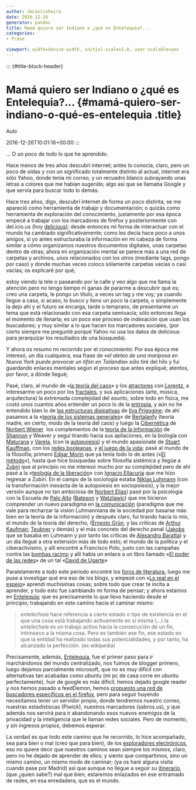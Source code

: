 ```yaml
---
author: Jmcastinheira
date: 2016-12-26
generator: pandoc
title: Mamá quiero ser Indiano o ¿qué es Entelequia?...
categories:
- Frase

viewport: width=device-width, initial-scale=1.0, user-scalable=yes
---
```


::: {#title-block-header}
# Mamá quiero ser Indiano o ¿qué es Entelequia?... {#mamá-quiero-ser-indiano-o-qué-es-entelequia .title}

Aulo

2016-12-26T10:01:16+00:00
:::

... O un poco de todo lo que he aprendido.

Hace menos de tres años descubrí internet; antes lo conocía, claro, pero
un poco de oídas y con un significado totalmente distinto al actual,
internet era sólo Yahoo, donde tenía mi correo, y un recuadro blanco
subrayando unas letras a colores que me habían sugerido; algo así que se
llamaba Google y que servía para buscar todo lo demás.

Hace tres años, digo, descubrí internet de forma un poco distinta; se me
apareció como herramienta de trabajo y documentación; o quizás como
herramienta de exploración del conocimiento, justamente por esa época
empecé a trabajar con los marcadores de firefox y posteriormente con
del.icio.us (hoy [delicious](http://delicious.com/search)); desde
entonces mi forma de interactuar con el mundo ha cambiado
significativamente; como les decía hace poco a unos amigos, si yo antes
estructuraba la información en mi cabeza de forma similar a cómo
organizamos nuestros documentos digitales, unas carpetas dentro de
otras; ahora mi organización mental se parece más a una red de carpetas
y archivos, unos relacionados con los otros (mediante tags, pongo por
caso) y donde muchas veces coloco sólamente carpetas vacías o casi
vacías; os explicaré por qué;

estoy viendo la tele o paseando por la calle y veo algo que me llama la
atención pero no tengo tiempo ni ganas de pararme a descubrir qué es;
creo una carpeta, le pongo un título, a veces un tag y me voy; ya cuando
llegue a casa, si acaso, lo busco y lleno un poco la carpeta, o
simplemente la dejo ahí y el futuro se encarga, tarde o temprano, de
presentarme un tema que está relacionado con esa carpeta semivacía; sólo
entonces llega el momento de llenarla; es un poco ese proceso de
indexación que usan los buscadores; y muy similar a lo que hacen los
marcadores sociales, (por cierto siempre me pregunté porqué Yahoo no usa
los datos de delicious para jerarquizar los resultados de una búsqueda).

Y ahora os resumo mi recorrido por el conocimiento: Por esa época me
interesó, un día cualquiera, esa frase de «*el aleteo de una mariposa en
Nueva York puede provocar un tifón en Tailandia*» sólo tiré del hilo y
fui guardando enlaces mentales según el proceso que antes expliqué;
atentos, por favor, a dónde llegué;

Pasé, claro, al mundo de «[la teoría del
caos](http://www.google.es/url?sa=t&source=web&ct=res&cd=1&url=http%3A%2F%2Fes.wikipedia.org%2Fwiki%2FTeor%25C3%25ADa_del_Caos&ei=5aFISueBBcma_QbA1b2FCQ&usg=AFQjCNF-zamMyPrdCAktGOyBJ-4CLOiFQw&sig2=7YSzb3OfmU_UuBP1Bmk0fw)»
y los [atractores](http://es.wikipedia.org/wiki/Atractor) con
[Lorentz](http://es.wikipedia.org/wiki/Edward_Lorenz), a interesarme un
poco por los [fractales](http://es.wikipedia.org/wiki/Fractal), y sus
aplicaciones (arte, música, arquitectura) la extremada complejidad del
asunto, sobre todo en física, me costó unos cuantos años entender un
poco lo de la
[entropía](http://www.google.es/url?sa=t&source=web&ct=res&cd=1&url=http%3A%2F%2Fes.wikipedia.org%2Fwiki%2FEntrop%25C3%25ADa&ei=J6pISqKlLsb5_AbJ5oyHCQ&usg=AFQjCNGM3p2yhgS1KdwRSzmkCl6xM7VbbA&sig2=xZAr28crxCSnKDXbRyCQ3g),
y aún no he entendido bien lo de [las estructuras
disipativas](http://www.google.es/url?sa=t&source=web&ct=res&cd=1&url=http%3A%2F%2Fes.wikipedia.org%2Fwiki%2FEstructura_disipativa&ei=WapISqqsGMGN_Aa0ntGFCQ&usg=AFQjCNGLxJnzDIvsVkFfPhj3a9TFl_SHQg&sig2=k1S8zTYlZ6ibA5wUVLbxxw)
de [Ilya
Prigogine](http://www.google.es/url?sa=t&source=web&ct=res&cd=1&url=http%3A%2F%2Fes.wikipedia.org%2Fwiki%2FIlya_Prigogine&ei=bapISt_qHYPK_gb0gsGFCQ&usg=AFQjCNHVkpEGCmY-G--3ZIV58aj_ZHn40A&sig2=tQ4_xrKskm0R--3ZoXeoqg);
de ahí pasamos a la «[teoría de los sistemas
generales](http://www.google.es/url?sa=t&source=web&ct=res&cd=1&url=http%3A%2F%2Fes.wikipedia.org%2Fwiki%2FCiencia_de_Sistemas&ei=JKRISovFGM_J_gadmdSGCQ&usg=AFQjCNFPJym1DgmsvP9iaAC9qV0I1RT47Q&sig2=PErcsE_LE2mdo0Yzu1MOzQ)»
de [Bertalanfy](http://es.wikipedia.org/wiki/Ludwig_von_Bertalanffy)
(teoría madre, en cierto, modo de la teoría del caos) y luego la
[Cibernética](http://es.wikipedia.org/wiki/Cibern%C3%A9tica) de [Norbert
Wiener](http://es.wikipedia.org/wiki/Norbert_Wiener)  los complementos
de la [teoría de la
información](http://es.wikipedia.org/wiki/Teor%C3%ADa_de_la_Informaci%C3%B3n)
de [Shannon](http://es.wikipedia.org/wiki/Claude_Shannon) y Weaver y
seguí tirando hacia sus apliaciones, en la biología con
[Maturana](http://es.wikipedia.org/wiki/Humberto_Maturana) y
[Varela](http://es.wikipedia.org/wiki/Francisco_Varela), (con la
[autopoiesis](http://es.wikipedia.org/wiki/Autopoiesis)) y el mundo
apasionate de [Stuart
Kauffman](http://www.google.es/url?sa=t&source=web&ct=res&cd=1&url=http%3A%2F%2Fen.wikipedia.org%2Fwiki%2FStuart_Kauffman&ei=9aVISprtHoyC_AatqdCFCQ&usg=AFQjCNGkAyjqEgE8DOmuoNT7al2_O5nLsw&sig2=vUpBUZOBce2MnujpmyGv2w),
con los [redes
booleanas](http://www.google.es/url?sa=t&source=web&ct=res&cd=2&url=http%3A%2F%2Fwww.ing-mat.udec.cl%2F%7Eanahi%2Fcursos%2Fapuntes_J.Aracena_A.Gajardo.pdf&ei=EaZISojbG4WC_AbZy-CFCQ&usg=AFQjCNHZARd3W8-pE3p-048W9tmce7Myhw&sig2=FRrQ4n7EYOzVME1hY1qifg),
y [el juego de la
vida](http://www.google.es/url?sa=t&source=web&ct=res&cd=1&url=http%3A%2F%2Fes.wikipedia.org%2Fwiki%2FJuego_de_la_vida&ei=2aZIStnFK4OysAa6wf3WCQ&usg=AFQjCNEdej2RijxSCvPLGDyAwZHdGq64bA&sig2=--m0dCDQKShu9_DR7_HSEA);
pasé al mundo de la filosofía; primero [Edgar
Morin](http://www.google.es/url?sa=t&source=web&ct=res&cd=1&url=http%3A%2F%2Fes.wikipedia.org%2Fwiki%2FEdgar_Morin&ei=QqdISvbXI4rK_gaOuMmGCQ&usg=AFQjCNHoHVBM8R7Y0kWRqGnrxZDEaZzfJA&sig2=NMNzG-w_0U6YIJiddiS06Q)
que ya tenía todo lo de antes («[El
método](http://www.google.es/url?sa=t&source=web&ct=res&cd=6&url=http%3A%2F%2Fwww.lecturalia.com%2Flibro%2F21321%2Fel-metodo&ei=YqdISr-_Gs-zsgav4aXXCQ&usg=AFQjCNGdQc7DW7F-7Xtzi91wn3J8vz_YLQ&sig2=mfSkKw1ekuvTp-ZtlKdzBQ)«),
hasta que hice búsquedas sobre filosofía sistémica y llegúe a
[Zubiri](http://www.google.es/url?sa=t&source=web&ct=res&cd=1&url=http%3A%2F%2Fes.wikipedia.org%2Fwiki%2FXavier_Zubiri&ei=4qhISq63HYWRsAb875ge&usg=AFQjCNE5eLUuVuO2QnUgjU-ajIcojt3sBw&sig2=PnGiRNJmIsDlM9lAIDCefQ)
que al principio no me interesó mucho por su complejidad pero de ahi
pasé a la «[teología de la
liberación](http://www.google.es/url?sa=t&source=web&ct=res&cd=1&url=http%3A%2F%2Fes.wikipedia.org%2Fwiki%2FTeolog%25C3%25ADa_de_la_liberaci%25C3%25B3n&ei=CatISrfVApiQsAbJkqHYCQ&usg=AFQjCNGKWNYOa6LjBIn8cCn_gbn6uCUM-Q&sig2=75EOvPbiouhM6LZPVaxs5A)»
con [Ignacio
Ellacuría](http://www.google.es/url?sa=t&source=web&ct=res&cd=1&url=http%3A%2F%2Fes.wikipedia.org%2Fwiki%2FIgnacio_Ellacur%25C3%25ADa&ei=WqlISpO6O8WwsAaPoM3XCQ&usg=AFQjCNFrbs0msMo4Ah4DsHxWIf-t9RGXyw&sig2=DpTAx6UfRCuAhAB1eGGWrw)
que me hizo regresar a Zubiri. En el campo de la sociología estaba
[Niklas
Luhmann](http://www.google.es/url?sa=t&source=web&ct=res&cd=1&url=http%3A%2F%2Fes.wikipedia.org%2Fwiki%2FNiklas_Luhmann&ei=yalISu2QM5yh_AbwguSFCQ&usg=AFQjCNErw821BUkS8d2SUUZqOa4-RASNdA&sig2=IoeuGAyelVS3ZQ7GZN6b9Q)
(con la transformación inexacta de la autopoiesis en sociopoiesis), y la
mejor versión aunque no tan ambiciosa de [Norbert
Elias](http://www.google.es/url?sa=t&source=web&ct=res&cd=1&url=http%3A%2F%2Fes.wikipedia.org%2Fwiki%2FNorbert_Elias&ei=5KlISuvPEYme_AaY3v2FCQ&usg=AFQjCNHzdVnKzjmGR6wIdVU5RMsr9nHQ3w&sig2=W--D64KXb05_nNT0mpR4Tg))
pasé por la psicología con la Escuela de [Palo
Alto](http://www.google.es/url?sa=t&source=web&ct=res&cd=1&url=http%3A%2F%2Fes.wikipedia.org%2Fwiki%2FEscuela_del_Palo_Alto&ei=QKtISqODK4v9_Aa_1LiGCQ&usg=AFQjCNEMvfktsqgu-kD5b1Jlz6agu0aDag&sig2=n9D5Y3Y_aPAcesnUOzaH2g)
([Bateson](http://www.google.es/url?sa=t&source=web&ct=res&cd=1&url=http%3A%2F%2Fes.wikipedia.org%2Fwiki%2FGregory_Bateson&ei=VqtISuimK8zG_gbWl62GCQ&usg=AFQjCNE2_sUmONVWzj0jAgcf8MHH5BvCjA&sig2=Ggq4p8uK5FfuqMy-gSdLXA)
y
[Watzlawic](http://www.google.es/url?sa=t&source=web&ct=res&cd=1&url=http%3A%2F%2Fes.wikipedia.org%2Fwiki%2FPaul_Watzlawick&ei=aqtISpedINqNsAa1vqwJ&usg=AFQjCNFD-MKCkMqJi9zAAiqUGfNMOnBvoA&sig2=8c1OajegpEacv3axYB4Vlw))
que me hicieron comprender un nuevo paradigma en [la
comunicación](http://entelequia.bligoo.com/tag/comunicaci%F3n)
(paradigma que me vale para recharzar la visión Luhmanniana de la
sociedad por basarse más bien en la teoría de la información) y después
claro, fui tirando hacia lo mío, el mundo de la teoría del derecho,
([Ernesto
Grün](http://www.google.es/search?q=Ernesto+gr%C3%BCn&hl=es&client=firefox-a&rls=org.mozilla:es-ES:official&hs=cCv&start=10&sa=N),
y las críticas de [Arthur
Kaufman](http://www.google.es/search?hl=es&client=firefox-a&rls=org.mozilla:es-ES:official&hs=hDv&ei=dKxISob2OtSvsgbbjKgb&sa=X&oi=spell&resnum=0&ct=result&cd=1&q=Arthur+kaufmann&spell=1);
[Teubner](http://www.google.es/url?sa=t&source=web&ct=res&cd=2&url=http%3A%2F%2Fen.wikipedia.org%2Fwiki%2FGunther_Teubner&ei=kaxISrSeO4insAbR05HXCQ&usg=AFQjCNHo3lXMoXD-TtoPhsJRIGNwAgKAnA&sig2=1Yu2RSTw9g20D3oNQ5mtVQ)
y demás) y el más concreto del derecho penal
([Jakobs](http://www.google.es/url?sa=t&source=web&ct=res&cd=3&url=http%3A%2F%2Fes.wikipedia.org%2Fwiki%2FGunther_Jakobs&ei=rKxISsmuO47AsAabmYHXCQ&usg=AFQjCNG0fU4QtjGBbhOqMuBjRwKmquuyrg&sig2=3ns-k7lvAAPeBQMES3R4sA)
que se basaba en Luhmann y por tanto las críticas de [Alexandro
Baratta](http://www.google.es/search?hl=es&client=firefox-a&rls=org.mozilla%3Aes-ES%3Aofficial&hs=rZa&q=Alessandro+Baratta&btnG=Buscar&meta=))
y un día llegué a otra extensión más de todo esto; el mundo de la
política y el ciberactivismo, y allí encontré a Francisco Polo, justo
con las campañas contra las [bombas
racimo](http://franciscopolo.com/proyectos/bombas-de-racimo-campana/) y
allí había un enlace a un libro llamado «[El poder de las
redes](http://www.deugarte.com/manual-ilustrado-para-ciberactivistas)»
de un tal «[David de
Ugarte](http://www.google.es/url?sa=t&source=web&ct=res&cd=1&url=http%3A%2F%2Fwww.deugarte.com%2F&ei=Q65ISqHRFpSqsAbB5qHXCQ&usg=AFQjCNHVi2DmJaNAz_nYUmeVdRQbSQyJog&sig2=TenWaoopOpWg4vni9vmkbg)»

Paralelamente a todo este periodo encontré los [foros de
literatura](http://www.bibliotecasvirtuales.com/), luego me puse a
investigar qué era eso de los blogs, y empezé con «[Lo real en el
espejo](http://www.google.es/url?sa=t&source=web&ct=res&cd=1&url=http%3A%2F%2Florealenelespejo.blogspot.com%2F&ei=769ISpCvMZKqsAbBtqAy&usg=AFQjCNFgcixz_xdfJ_g1FQX7nZr7Y9YwRA&sig2=XwoxhRQ3sV_6ol_pzW0gwg)»
aprendí muchísimas cosas; sobre todo que crear te incita a aprender, y
todo esto fue cambiando mi forma de pensar; y ahora estamos en
[Entelequia](http://entelequia.bligoo.com/); que es precisamente lo que
llevo haciendo desde el principio; trabajando en este camino hacia el
caminar mismo:

> *entelecheia* hace referencia a cierto estado o tipo de existencia en
> el que una cosa está trabajando activamente en sí misma (...) la
> *entelecheia* es un trabajo activo hacia la consecución de un fin,
> intrínseco a la misma cosa. Pero es también ese fin, ese estado en que
> la entidad ha realizado todas sus potencialidades, y por tanto, ha
> alcanzado la perfección. (ex wikipedia)

Precisamente, además, [Entelequia](http://entelequia.bligoo.com/), fue
el primer paso para ir marchándonos del mundo centralizado, nos fuimos
de blogger primero, luego dejamos parcialmente microsoft, que no es muy
dificil con alternativas tan acabadas como ubuntu (mi pc de casa corre
en ubuntu perfectamente), huir de google es más dificil, hemos dejado
google reader y nos hemos pasado a feedDemon, hemos [propuesto una red
de buscadores específicos en el
firefox](http://entelequia.bligoo.com/content/view/441825/Y-Google-caera.html#content-top),
pero para seguir huyendo necesitamos tener un servidor propio, donde
tendremos nuestro correo, nuestras estadístiscas (Piwick), nuestros
marcadores (sabros.us), y que además nos servirá para ir abandonando
esos nuevos enemigos de la privacidad y la inteligencia que le llaman
redes sociales. Pero de momento, y sin ingresos propios, debemos
esperar.

La verdad es que todo este camino que he recorrido, lo hice acompañado,
sea para bien o mal (creo que para bien), de los [exploradores
electrónicos](http://lasindias.com/que-es-las-indias), eso no quiere
decir que nuestros caminos sean siempre los mismos, claro, pero no he
dejado de aprender de ellos; y siento que compartimos, sino un mismo
camino, un mismo modo de caminar; (ya os haré alguna visita cuando pase
por Madrid) así que aunque no llegue a seguir su
[itinerario](http://www.deugarte.com/itinerario), (que ¿quien sabe?) mal
que bien, estaremos enlazados en ese entramado de redes, en esa
enredadera, que es el mundo.
